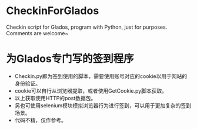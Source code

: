 # CheckinForGlados
Checkin script for Glados, program with Python, just for purposes. Comments are welcome~
# 为Glados专门写的签到程序
- Checkin.py即为签到使用的脚本，需要使用账号对应的cookie以用于网站的身份验证。
- cookie可以自行从浏览器提取，或者使用GetCookie.py脚本获取。
- 以上获取使用HTTP的post数据包。
- 另也可使用selenium模块模拟浏览器行为进行签到，可以用于更加复杂的签到场景。
- 代码不精，仅作参考。
